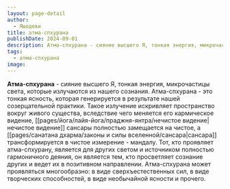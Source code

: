 ```yaml
---
layout: page-detail
author:
  - Яшодеви
title: атма-спхурана
publishDate: 2024-09-01
description: Атма-спхурана - сияние высшего Я, тонкая энергия, микрочастицы света, которые излучаются из нашего сознания.
tags:
  - атма-спхурана
image:
---
```

**Атма-спхурана** - сияние высшего Я, тонкая энергия, микрочастицы света, которые излучаются из нашего сознания.
Атма-спхурана - это тонкая ясность, которая генерируется в результате нашей созерцательной практики. Такое излучение искривляет пространство вокруг живого существа, вследствие чего меняется его кармическое видение, [[pages/йога/лайя-йога/праджня-янтра/нечистое видение|нечистое видение]] сансары полностью замещается на чистое, а [[pages/санатана дхарма/законы и силы вселенной/сансара|сансара]] трансформируется в чистое измерение - мандалу. Тот, кто проявляет атма-спхурану, является для других светом и источником полностью гармоничного деяния, он является тем, кто просветляет сознание других и ведет их в позитивном направлении. Атма-спхурана может проявляться многообразно: в виде сверхъестественных сил, в виде творческих способностей, в виде необычайной ясности и прочего.


